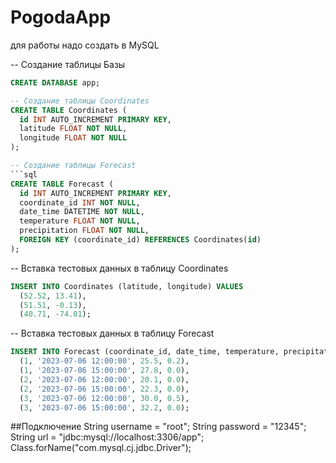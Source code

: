 # PogodaApp

для работы надо создать в MySQL 


-- Создание таблицы Базы
```sql
CREATE DATABASE app;
```

```sql
-- Создание таблицы Coordinates
CREATE TABLE Coordinates (
  id INT AUTO_INCREMENT PRIMARY KEY,
  latitude FLOAT NOT NULL,
  longitude FLOAT NOT NULL
);

-- Создание таблицы Forecast
```sql
CREATE TABLE Forecast (
  id INT AUTO_INCREMENT PRIMARY KEY,
  coordinate_id INT NOT NULL,
  date_time DATETIME NOT NULL,
  temperature FLOAT NOT NULL,
  precipitation FLOAT NOT NULL,
  FOREIGN KEY (coordinate_id) REFERENCES Coordinates(id)
);
```

-- Вставка тестовых данных в таблицу Coordinates
```sql
INSERT INTO Coordinates (latitude, longitude) VALUES
  (52.52, 13.41),
  (51.51, -0.13),
  (40.71, -74.01);
```

-- Вставка тестовых данных в таблицу Forecast
```sql
INSERT INTO Forecast (coordinate_id, date_time, temperature, precipitation) VALUES
  (1, '2023-07-06 12:00:00', 25.5, 0.2),
  (1, '2023-07-06 15:00:00', 27.8, 0.0),
  (2, '2023-07-06 12:00:00', 20.1, 0.0),
  (2, '2023-07-06 15:00:00', 22.3, 0.0),
  (3, '2023-07-06 12:00:00', 30.0, 0.5),
  (3, '2023-07-06 15:00:00', 32.2, 0.0);
```

##Подключение
String username = "root";
String password = "12345";
String url = "jdbc:mysql://localhost:3306/app";
Class.forName("com.mysql.cj.jdbc.Driver");
